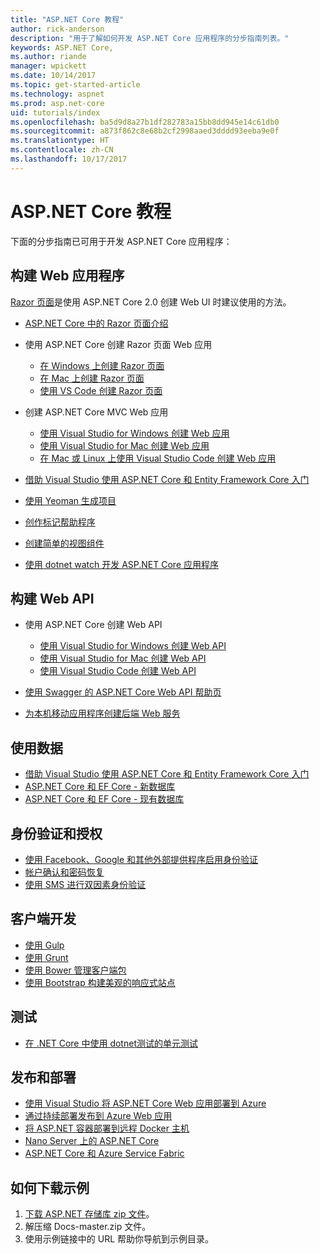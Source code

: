 ```yaml
---
title: "ASP.NET Core 教程"
author: rick-anderson
description: "用于了解如何开发 ASP.NET Core 应用程序的分步指南列表。"
keywords: ASP.NET Core,
ms.author: riande
manager: wpickett
ms.date: 10/14/2017
ms.topic: get-started-article
ms.technology: aspnet
ms.prod: asp.net-core
uid: tutorials/index
ms.openlocfilehash: ba5d9d8a27b1df282783a15bb8dd945e14c61db0
ms.sourcegitcommit: a873f862c8e68b2cf2998aaed3dddd93eeba9e0f
ms.translationtype: HT
ms.contentlocale: zh-CN
ms.lasthandoff: 10/17/2017
---
```

# <a name="aspnet-core-tutorials"></a>ASP.NET Core 教程

下面的分步指南已可用于开发 ASP.NET Core 应用程序：

## <a name="building-web-applications"></a>构建 Web 应用程序

[Razor 页面](xref:mvc/razor-pages/index)是使用 ASP.NET Core 2.0 创建 Web UI 时建议使用的方法。

* [ASP.NET Core 中的 Razor 页面介绍](xref:mvc/razor-pages/index)
* 使用 ASP.NET Core 创建 Razor 页面 Web 应用

   * [在 Windows 上创建 Razor 页面](xref:tutorials/razor-pages/index)
   * [在 Mac 上创建 Razor 页面](xref:tutorials/razor-pages-mac/index)
   * [使用 VS Code 创建 Razor 页面](xref:tutorials/razor-pages-vsc/index)  

* 创建 ASP.NET Core MVC Web 应用

   * [使用 Visual Studio for Windows 创建 Web 应用](first-mvc-app/index.md)
   * [使用 Visual Studio for Mac 创建 Web 应用](first-mvc-app-mac/index.md)
   * [在 Mac 或 Linux 上使用 Visual Studio Code 创建 Web 应用](first-mvc-app-xplat/index.md)

* [借助 Visual Studio 使用 ASP.NET Core 和 Entity Framework Core 入门](../data/ef-mvc/index.md)
* [使用 Yeoman 生成项目](../client-side/yeoman.md)
* [创作标记帮助程序](../mvc/views/tag-helpers/authoring.md)
* [创建简单的视图组件](../mvc/views/view-components.md#walkthrough-creating-a-simple-view-component)
* [使用 dotnet watch 开发 ASP.NET Core 应用程序](dotnet-watch.md)

## <a name="building-web-apis"></a>构建 Web API
* 使用 ASP.NET Core 创建 Web API

  * [使用 Visual Studio for Windows 创建 Web API](first-web-api.md)
  * [使用 Visual Studio for Mac 创建 Web API](xref:tutorials/first-web-api-mac)
  * [使用 Visual Studio Code 创建 Web API](web-api-vsc.md)
  
* [使用 Swagger 的 ASP.NET Core Web API 帮助页](web-api-help-pages-using-swagger.md)
* [为本机移动应用程序创建后端 Web 服务](../mobile/native-mobile-backend.md)

## <a name="working-with-data"></a>使用数据
* [借助 Visual Studio 使用 ASP.NET Core 和 Entity Framework Core 入门](../data/ef-mvc/index.md)
* [ASP.NET Core 和 EF Core - 新数据库](https://docs.microsoft.com/ef/core/get-started/aspnetcore/new-db)
* [ASP.NET Core 和 EF Core - 现有数据库](https://docs.microsoft.com/ef/core/get-started/aspnetcore/existing-db)

## <a name="authentication-and-authorization"></a>身份验证和授权
* [使用 Facebook、Google 和其他外部提供程序启用身份验证](../security/authentication/social/index.md)
* [帐户确认和密码恢复](../security/authentication/accconfirm.md)
* [使用 SMS 进行双因素身份验证](../security/authentication/2fa.md)

## <a name="client-side-development"></a>客户端开发
* [使用 Gulp](../client-side/using-gulp.md)
* [使用 Grunt](../client-side/using-grunt.md)
* [使用 Bower 管理客户端包](../client-side/bower.md)
* [使用 Bootstrap 构建美观的响应式站点](../client-side/bootstrap.md)

## <a name="testing"></a>测试
* [在 .NET Core 中使用 dotnet测试的单元测试](https://docs.microsoft.com/dotnet/articles/core/testing/unit-testing-with-dotnet-test)

## <a name="publishing-and-deployment"></a>发布和部署
* [使用 Visual Studio 将 ASP.NET Core Web 应用部署到 Azure](publish-to-azure-webapp-using-vs.md)
* [通过持续部署发布到 Azure Web 应用](../publishing/azure-continuous-deployment.md)
* [将 ASP.NET 容器部署到远程 Docker 主机](https://docs.microsoft.com/azure/vs-azure-tools-docker-hosting-web-apps-in-docker)
* [Nano Server 上的 ASP.NET Core](nano-server.md)
* [ASP.NET Core 和 Azure Service Fabric](https://docs.microsoft.com/azure/service-fabric/service-fabric-add-a-web-frontend)

<a name="download"></a> 
## <a name="how-to-download-a-sample"></a>如何下载示例
1. [下载 ASP.NET 存储库 zip 文件](https://codeload.github.com/aspnet/Docs/zip/master)。
1. 解压缩 Docs-master.zip 文件。
1. 使用示例链接中的 URL 帮助你导航到示例目录。 
